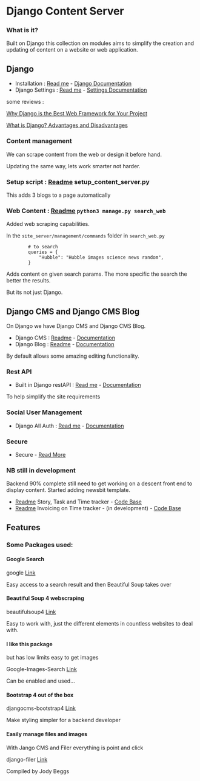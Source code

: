 # Django Content Server


### What is it?


Built on Django this collection on modules aims to simplify the creation and updating of content on a website or web application.


## Django

* Installation : [Read me](installation) - [Django Documentation](https://docs.djangoproject.com/en/3.1/)
* Django Settings : [Read me](site_server) - [Settings Documentation](https://docs.djangoproject.com/en/3.1/topics/settings/)

some reviews :

[Why Django is the Best Web Framework for Your Project](https://steelkiwi.com/blog/why-django-best-web-framework-your-project/)

[What is Django? Advantages and Disadvantages](https://hackr.io/blog/what-is-django-advantages-and-disadvantages-of-using-django)


### Content management

We can scrape content from the web or design it before hand.

Updating the same way, lets work smarter not harder.

### Setup script :  [Readme](installation/SETUPSCRIPT.md) setup_content_server.py

This adds 3 blogs to a page automatically

### Web Content :  [Readme](installation/SEARCHWEB.md) `python3 manage.py search_web`

Added web scraping capabilities. 

In the `site_server/management/commands` folder in `search_web.py`

```            
        # to search
        queries = {
            "Hubble": "Hubble images science news random",
        }
```

Adds content on given search params. The more specific the search the better the results.

But its not just Django.

## Django CMS and Django CMS Blog

On Django we have Django CMS and Django CMS Blog.

* Django CMS : [Readme](cms) - [Documentation](https://readthedocs.org/projects/django-cms/)
* Django Blog : [Readme](djangocms_blog) - [Documentation](https://djangocms-blog.readthedocs.io/en/latest/)

By default allows some amazing editing functionality.

### Rest API

* Built in Django restAPI : [Read me](api) - [Documentation](https://www.django-rest-framework.org/)

To help simplify the site requirements

### Social User Management

* Django All Auth : [Read me](allauth) - [Documentation](https://django-allauth.readthedocs.io/en/latest/)

### Secure

* Secure - [Read More](https://docs.djangoproject.com/en/3.1/topics/security/)

### NB still in development

Backend 90% complete still need to get working on a descent front end to display content.
Started adding newsbit template.


* [Readme](tracker) Story, Task and Time tracker - [Code Base](https://pypi.org/project/django-tasktracker/)
* [Readme](invoicing) Invoicing on Time tracker - (in development) - [Code Base](https://pypi.org/project/django-invoicing/)


## Features

### Some Packages used:

#### Google Search
google [Link](https://pypi.org/project/google/)

Easy access to a search result and then Beautiful Soup takes over

#### Beautiful Soup 4 webscraping
beautifulsoup4 [Link](https://pypi.org/project/BeautifulSoup/)

Easy to work with, just the different elements in countless websites to deal with.

#### I like this package 
but has low limits easy to get images

Google-Images-Search [Link](https://pypi.org/project/Google-Images-Search/)

Can be enabled and used...

#### Bootstrap 4 out of the box

djangocms-bootstrap4 [Link](https://pypi.org/project/djangocms-bootstrap4/)

Make styling simpler for a backend developer

#### Easily manage files and images

With Jango CMS and Filer everything is point and click

django-filer [Link](https://pypi.org/project/django-filer/)




 Compiled by Jody Beggs 
